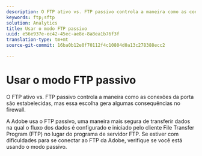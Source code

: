 ```yaml
---
description: O FTP ativo vs. FTP passivo controla a maneira como as conexões da porta são estabelecidas, mas essa escolha gera algumas consequências no firewall.
keywords: ftp;sftp
solution: Analytics
title: Usar o modo FTP passivo
uuid: e56e937e-ec42-45ec-ae8e-8a8ea1b76f3f
translation-type: tm+mt
source-git-commit: 16ba0b12e0f70112f4c10804d0a13c278388ecc2

---
```



# Usar o modo FTP passivo

O FTP ativo vs. FTP passivo controla a maneira como as conexões da porta são estabelecidas, mas essa escolha gera algumas consequências no firewall.

A Adobe usa o FTP passivo, uma maneira mais segura de transferir dados na qual o fluxo dos dados é configurado e iniciado pelo cliente File Transfer Program (FTP) no lugar do programa de servidor FTP. Se estiver com dificuldades para se conectar ao FTP da Adobe, verifique se você está usando o modo passivo.
